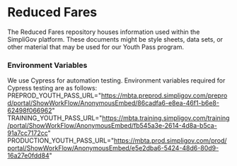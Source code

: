 # Reduced Fares

The Reduced Fares repository houses information used within the SimpliGov platform. These documents might be style sheets, data sets, or other material that may be used for our Youth Pass program.

### Environment Variables
We use Cypress for automation testing. Environment variables required for Cypress testing are as follows:
PREPROD_YOUTH_PASS_URL="https://mbta.preprod.simpligov.com/preprod/portal/ShowWorkFlow/AnonymousEmbed/86cadfa6-e8ea-46f1-b6e8-62498f066962"
TRAINING_YOUTH_PASS_URL="https://mbta.training.simpligov.com/training/portal/ShowWorkFlow/AnonymousEmbed/fb545a3e-2614-4d8a-b5ca-91a7cc7172cc"
PRODUCTION_YOUTH_PASS_URL="https://mbta.prod.simpligov.com/prod/portal/ShowWorkFlow/AnonymousEmbed/e5e2dba6-5424-48d6-80d9-16a27e0fdd84"
